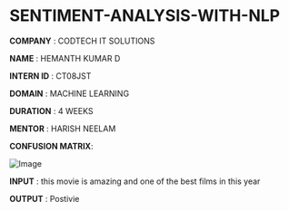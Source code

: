 # SENTIMENT-ANALYSIS-WITH-NLP

**COMPANY** : CODTECH IT SOLUTIONS

**NAME** : HEMANTH KUMAR D

**INTERN ID** : CT08JST

**DOMAIN** : MACHINE LEARNING

**DURATION** : 4 WEEKS

**MENTOR** : HARISH NEELAM

**CONFUSION MATRIX**:

![Image](https://github.com/user-attachments/assets/d060eb29-2f43-4157-a5d3-ca98a06fef9f)

**INPUT** :  this movie is amazing and one of the best films in this year

**OUTPUT** : Postivie
